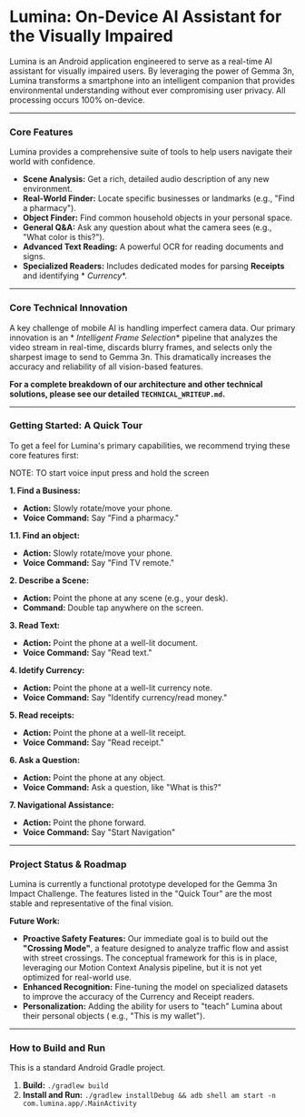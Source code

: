 # Lumina: On-Device AI Assistant for the Visually Impaired

Lumina is an Android application engineered to serve as a real-time AI assistant for visually
impaired users. By leveraging the power of Gemma 3n, Lumina transforms a smartphone into an
intelligent companion that provides environmental understanding without ever compromising user
privacy. All processing occurs 100% on-device.

---

### Core Features

Lumina provides a comprehensive suite of tools to help users navigate their world with confidence.

* **Scene Analysis:** Get a rich, detailed audio description of any new environment.
* **Real-World Finder:** Locate specific businesses or landmarks (e.g., "Find a pharmacy").
* **Object Finder:** Find common household objects in your personal space.
* **General Q&A:** Ask any question about what the camera sees (e.g., "What color is this?").
* **Advanced Text Reading:** A powerful OCR for reading documents and signs.
* **Specialized Readers:** Includes dedicated modes for parsing **Receipts** and identifying *
  *Currency**.
---

### Core Technical Innovation

A key challenge of mobile AI is handling imperfect camera data. Our primary innovation is an *
*Intelligent Frame Selection** pipeline that analyzes the video stream in real-time, discards blurry
frames, and selects only the sharpest image to send to Gemma 3n. This dramatically increases the
accuracy and reliability of all vision-based features.

**For a complete breakdown of our architecture and other technical solutions, please see our
detailed `TECHNICAL_WRITEUP.md`.**

---

### Getting Started: A Quick Tour

To get a feel for Lumina's primary capabilities, we recommend trying these core features first:

NOTE: TO start voice input press and hold the screen

**1. Find a Business:**

* **Action:** Slowly rotate/move your phone.
* **Voice Command:** Say "Find a pharmacy."

**1.1. Find an object:**

* **Action:** Slowly rotate/move your phone.
* **Voice Command:** Say "Find TV remote."

**2. Describe a Scene:**

* **Action:** Point the phone at any scene (e.g., your desk).
* **Command:** Double tap anywhere on the screen.

**3. Read Text:**

* **Action:** Point the phone at a well-lit document.
* **Voice Command:** Say "Read text."

**4. Idetify Currency:**

* **Action:** Point the phone at a well-lit currency note.
* **Voice Command:** Say "Identify currency/read money."

**5. Read receipts:**

* **Action:** Point the phone at a well-lit receipt.
* **Voice Command:** Say "Read receipt."

**6. Ask a Question:**

* **Action:** Point the phone at any object.
* **Voice Command:** Ask a question, like "What is this?"

**7. Navigational Assistance:**

* **Action:** Point the phone forward.
* **Voice Command:** Say "Start Navigation"

---

### Project Status & Roadmap

Lumina is currently a functional prototype developed for the Gemma 3n Impact Challenge. The features
listed in the "Quick Tour" are the most stable and representative of the final vision.

**Future Work:**

* **Proactive Safety Features:** Our immediate goal is to build out the **"Crossing Mode"**, a
  feature designed to analyze traffic flow and assist with street crossings. The conceptual
  framework for this is in place, leveraging our Motion Context Analysis pipeline, but it is not yet
  optimized for real-world use.
* **Enhanced Recognition:** Fine-tuning the model on specialized datasets to improve the accuracy of
  the Currency and Receipt readers.
* **Personalization:** Adding the ability for users to "teach" Lumina about their personal objects (
  e.g., "This is my wallet").

---

### How to Build and Run

This is a standard Android Gradle project.

1. **Build:** `./gradlew build`
2. **Install and Run:**
   `./gradlew installDebug && adb shell am start -n com.lumina.app/.MainActivity`